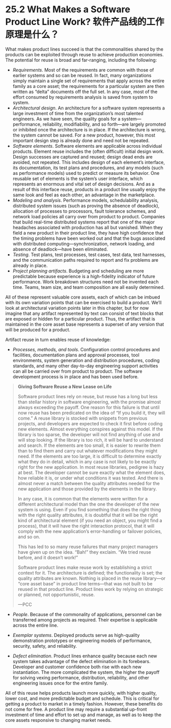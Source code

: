 25.2 What Makes a Software Product Line Work? 软件产品线的工作原理是什么？
===

What makes product lines succeed is that the commonalities shared by the products can be exploited through reuse to achieve production economies. The potential for reuse is broad and far-ranging, including the following:

* _Requirements_. Most of the requirements are common with those of earlier systems and so can be reused. In fact, many organizations simply maintain a single set of requirements that apply across the entire family as a core asset; the requirements for a particular system are then written as “delta” documents off the full set. In any case, most of the effort consumed by requirements analysis is saved from system to system.
* _Architectural design_. An architecture for a software system represents a large investment of time from the organization’s most talented engineers. As we have seen, the quality goals for a system—performance, reliability, modifiability, and so forth—are largely promoted or inhibited once the architecture is in place. If the architecture is wrong, the system cannot be saved. For a new product, however, this most important design step is already done and need not be repeated.
* _Software elements_. Software elements are applicable across individual products. Element reuse includes the (often difficult) initial design work. Design successes are captured and reused; design dead ends are avoided, not repeated. This includes design of each element’s interface, its documentation, its test plans and procedures, and any models (such as performance models) used to predict or measure its behavior. One reusable set of elements is the system’s user interface, which represents an enormous and vital set of design decisions. And as a result of this interface reuse, products in a product line usually enjoy the same look and feel as each other, an advantage in the marketplace.
* _Modeling and analysis_. Performance models, schedulability analysis, distributed system issues (such as proving the absence of deadlock), allocation of processes to processors, fault tolerance schemes, and network load policies all carry over from product to product. Companies that build real-time distributed systems report that one of the major headaches associated with production has all but vanished. When they field a new product in their product line, they have high confidence that the timing problems have been worked out and that the bugs associated with distributed computing—synchronization, network loading, and absence of deadlock—have been eliminated.
* _Testing_. Test plans, test processes, test cases, test data, test harnesses, and the communication paths required to report and fix problems are already in place.
* _Project planning artifacts_. Budgeting and scheduling are more predictable because experience is a high-fidelity indicator of future performance. Work breakdown structures need not be invented each time. Teams, team size, and team composition are all easily determined.

All of these represent valuable core assets, each of which can be imbued with its own variation points that can be exercised to build a product. We’ll look at architectural variation points later in this chapter, but for now imagine that any artifact represented by text can consist of text blocks that are exposed or hidden for a particular product. Thus, the artifact that is maintained in the core asset base represents a superset of any version that will be produced for a product.

Artifact reuse in turn enables reuse of knowledge:

* _Processes, methods, and tools_. Configuration control procedures and facilities, documentation plans and approval processes, tool environments, system generation and distribution procedures, coding standards, and many other day-to-day engineering support activities can all be carried over from product to product. The software development process is in place and has been used before.

> **Giving Software Reuse a New Lease on Life**
> 
> Software product lines rely on reuse, but reuse has a long but less than stellar history in software engineering, with the promise almost always exceeding the payoff. One reason for this failure is that until now reuse has been predicated on the idea of “If you build it, they will come.” A reuse library is stocked with snippets from previous projects, and developers are expected to check it first before coding new elements. Almost everything conspires against this model. If the library is too sparse, the developer will not find anything of use and will stop looking. If the library is too rich, it will be hard to understand and search. If the elements are too small, it is easier to rewrite them than to find them and carry out whatever modifications they might need. If the elements are too large, it is difficult to determine exactly what they do in detail, which in any case is not likely to be exactly right for the new application. In most reuse libraries, pedigree is hazy at best. The developer cannot be sure exactly what the element does, how reliable it is, or under what conditions it was tested. And there is almost never a match between the quality attributes needed for the new application and those provided by the elements in the library.
> 
> In any case, it is common that the elements were written for a different architectural model than the one the developer of the new system is using. Even if you find something that does the right thing with the right quality attributes, it is doubtful that it will be the right kind of architectural element (if you need an object, you might find a process), that it will have the right interaction protocol, that it will comply with the new application’s error-handling or failover policies, and so on.
>
> This has led to so many reuse failures that many project managers have given up on the idea. “Bah!” they exclaim. “We tried reuse before, and it doesn’t work!”
> 
> Software product lines make reuse work by establishing a strict context for it. The architecture is defined; the functionality is set; the quality attributes are known. Nothing is placed in the reuse library—or “core asset base” in product line terms—that was not built to be reused in that product line. Product lines work by relying on strategic or planned, not opportunistic, reuse.
> 
> —PCC

* _People_. Because of the commonality of applications, personnel can be transferred among projects as required. Their expertise is applicable across the entire line.
* _Exemplar systems_. Deployed products serve as high-quality demonstration prototypes or engineering models of performance, security, safety, and reliability.

* _Defect elimination_. Product lines enhance quality because each new system takes advantage of the defect elimination in its forebears. Developer and customer confidence both rise with each new instantiation. The more complicated the system, the higher the payoff for solving vexing performance, distribution, reliability, and other engineering issues once for the entire family.

All of this reuse helps products launch more quickly, with higher quality, lower cost, and more predictable budget and schedule. This is critical for getting a product to market in a timely fashion. However, these benefits do not come for free. A product line may require a substantial up-front investment of time and effort to set up and manage, as well as to keep the core assets responsive to changing market needs.
